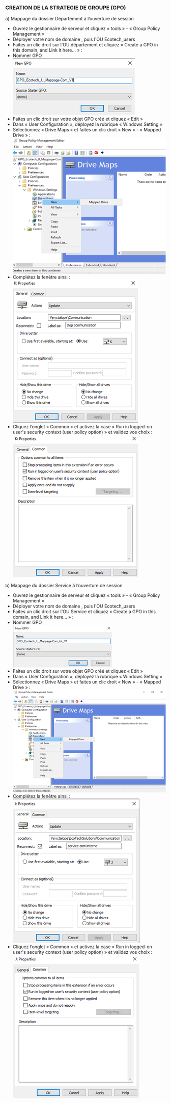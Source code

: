 
### CREATION DE LA STRATEGIE DE GROUPE (GPO)



a) Mappage du dossier Département à l’ouverture de session

- Ouvrez le gestionnaire de serveur et cliquez « tools » - « Group Policy Management »
- Déployer votre nom de domaine , puis l'OU Ecotech_users
- Faites un clic droit sur l'OU département et cliquez « Create a GPO in this domain, and Link it here… » :
- Nommer GPO \
![i](../Images/GPO/GPO_Mappage_Dep1.png)
- Faites un clic droit sur votre objet GPO créé et cliquez « Edit »
- Dans « User Configuration », déployez la rubrique « Windows Setting »
- Sélectionnez « Drive Maps » et faites un clic droit « New » - « Mapped Drive » :\
![i](../Images/GPO/GPO_Mappage_Dep2.png)
- Complétez la fenêtre ainsi : \
![i](../Images/GPO/GPO_Mappage_Dep3.png)
- Cliquez l’onglet « Common » et activez la case « Run in logged-on user's security context (user policy option) » et validez vos choix :\
![i](../Images/GPO/GPO_Mappage_Dep4.png)

b) Mappage du dossier Service à l’ouverture de session

- Ouvrez le gestionnaire de serveur et cliquez « tools » - « Group Policy Management »
- Déployer votre nom de domaine , puis l'OU Ecotech_users
- Faites un clic droit sur l'OU Service et cliquez « Create a GPO in this domain, and Link it here… » :
- Nommer GPO \
 ![i](../Images/GPO/GPO_Mappage_Serv1.png)
- Faites un clic droit sur votre objet GPO créé et cliquez « Edit »
- Dans « User Configuration », déployez la rubrique « Windows Setting »
- Sélectionnez « Drive Maps » et faites un clic droit « New » - « Mapped Drive » :\
![i](../Images/GPO/GPO_Mappage_Serv2.png)
- Complétez la fenêtre ainsi : \
![i](../Images/GPO/GPO_Mappage_Serv3.png)
- Cliquez l’onglet « Common » et activez la case « Run in logged-on user's security context (user policy option) » et validez vos choix :\
![i](../Images/GPO/GPO_Mappage_Serv4.png)
